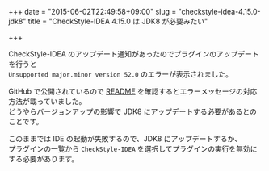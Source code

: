 +++
date = "2015-06-02T22:49:58+09:00"
slug = "checkstyle-idea-4.15.0-jdk8"
title = "CheckStyle-IDEA 4.15.0 は JDK8 が必要みたい"

+++

CheckStyle-IDEA のアップデート通知があったのでプラグインのアップデートを行うと  
`Unsupported major.minor version 52.0` のエラーが表示されました。

GitHub で公開されているので [README][link1] を確認するとエラーメッセージの対応方法が載っていました。  
どうやらバージョンアップの影響で JDK8 にアップデートする必要があるとのことです。

このままでは IDE の起動が失敗するので、JDK8 にアップデートするか、  
プラグインの一覧から `CheckStyle-IDEA` を選択してプラグインの実行を無効にする必要があります。

[link1]: https://github.com/jshiell/checkstyle-idea/blob/4.15.0/README.md#i-see-a-cannot-load-project-error-stating-unsupported-majorminor-version-520
